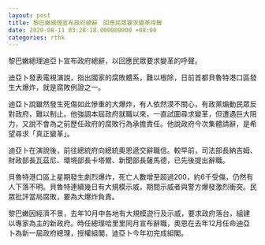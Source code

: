 ```yaml
---
layout: post
title: 黎巴嫩總理宣布政府總辭　回應民眾要求變革呼聲
date: 2020-08-11 03:28:18.000000000 +08:00
categories: rthk
---
```


黎巴嫩總理迪亞卜宣布政府總辭，以回應民眾要求變革的呼聲。

迪亞卜發表電視演說，指出國家的腐敗體系，難以根除，日前首都貝魯特港口區發生大爆炸，就是腐敗例證之一。

迪亞卜說雖然發生死傷如此慘重的大爆炸，有人依然漠不關心，有政黨煽動民眾反對政府，難以制止。他強調本屆政府就職以來，一直試圖尋求變革，但遭遇巨大阻力，又說不會為之前歷任政府的腐敗行為承擔責任。他說政府今次集體請辭，是希望尋求「真正變革」。

迪亞卜在演說後，前往總統府向總統奧恩遞交辭職信。較早前，司法部長納吉姆、財政部長瓦茲尼、環境部長卡塔爾、新聞部長薩馬德，已先後提出辭職。

貝魯特港口區上星期發生劇烈爆炸，死亡人數增至超過200，約6千受傷，仍然有人下落不明。貝魯特連續幾日有大規模示威，期間示威者與警方爆發激烈衝突。民眾批評當局腐敗，要為大爆炸負責。

黎巴嫩因經濟不景，去年10月中各地有大規模遊行及示威，要求政府落台，組建以專家為主的新政府。時任總理哈里里同月宣布辭職，奧恩在去年12月任命迪亞卜為新一屆政府總理，授權組閣，迪亞卜今年初完成組閣。
